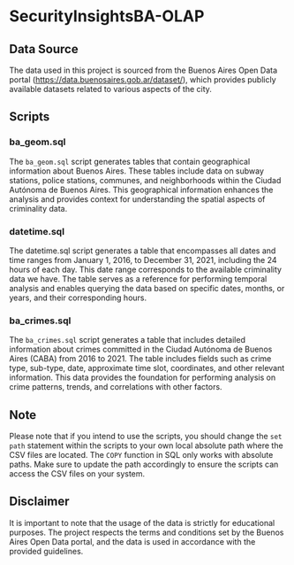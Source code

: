 # SecurityInsightsBA-OLAP

## Data Source
The data used in this project is sourced from the Buenos Aires Open Data portal (https://data.buenosaires.gob.ar/dataset/), which provides publicly available datasets related to various aspects of the city.

## Scripts
### ba_geom.sql
The `ba_geom.sql` script generates tables that contain geographical information about Buenos Aires. These tables include data on subway stations, police stations, communes, and neighborhoods within the Ciudad Autónoma de Buenos Aires. This geographical information enhances the analysis and provides context for understanding the spatial aspects of criminality data.

### datetime.sql
The datetime.sql script generates a table that encompasses all dates and time ranges from January 1, 2016, to December 31, 2021, including the 24 hours of each day. This date range corresponds to the available criminality data we have. The table serves as a reference for performing temporal analysis and enables querying the data based on specific dates, months, or years, and their corresponding hours.

### ba_crimes.sql
The `ba_crimes.sql` script generates a table that includes detailed information about crimes committed in the Ciudad Autónoma de Buenos Aires (CABA) from 2016 to 2021. The table includes fields such as crime type, sub-type, date, approximate time slot, coordinates, and other relevant information. This data provides the foundation for performing analysis on crime patterns, trends, and correlations with other factors.

## Note
Please note that if you intend to use the scripts, you should change the `set path` statement within the scripts to your own local absolute path where the CSV files are located. The `COPY` function in SQL only works with absolute paths. Make sure to update the path accordingly to ensure the scripts can access the CSV files on your system.

## Disclaimer
It is important to note that the usage of the data is strictly for educational purposes. The project respects the terms and conditions set by the Buenos Aires Open Data portal, and the data is used in accordance with the provided guidelines.